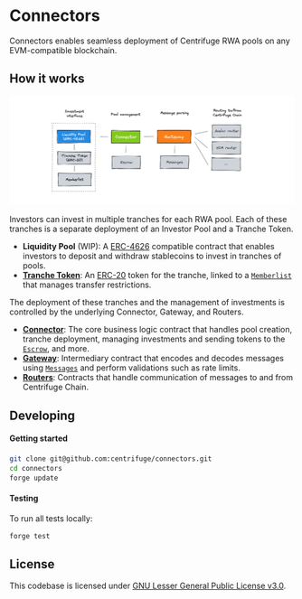 # Connectors
Connectors enables seamless deployment of Centrifuge RWA pools on any EVM-compatible blockchain.

## How it works
<a href="https://github.com/centrifuge/connectors">
  <img alt="Centrifuge" src="contracts.png">
</a>

Investors can invest in multiple tranches for each RWA pool. Each of these tranches is a separate deployment of an Investor Pool and a Tranche Token.
- **Liquidity Pool** (WIP): A [ERC-4626](https://ethereum.org/en/developers/docs/standards/tokens/erc-4626/) compatible contract that enables investors to deposit and withdraw stablecoins to invest in tranches of pools.
- [**Tranche Token**](https://github.com/centrifuge/connectors/blob/main/src/token/restricted.sol): An [ERC-20](https://ethereum.org/en/developers/docs/standards/tokens/erc-20/) token for the tranche, linked to a [`Memberlist`](https://github.com/centrifuge/connectors/blob/main/src/token/memberlist.sol) that manages transfer restrictions.

The deployment of these tranches and the management of investments is controlled by the underlying Connector, Gateway, and Routers.
- [**Connector**](https://github.com/centrifuge/connectors/blob/main/src/Connector.sol): The core business logic contract that handles pool creation, tranche deployment, managing investments and sending tokens to the [`Escrow`](https://github.com/centrifuge/connectors/blob/main/src/Escrow.sol), and more.
- [**Gateway**](https://github.com/centrifuge/connectors/blob/main/src/routers/Gateway.sol): Intermediary contract that encodes and decodes messages using [`Messages`](https://github.com/centrifuge/connectors/blob/main/src/Messages.sol) and perform validations such as rate limits.
- [**Routers**](https://github.com/centrifuge/connectors/tree/main/src/routers): Contracts that handle communication of messages to and from Centrifuge Chain.

## Developing
#### Getting started
```sh
git clone git@github.com:centrifuge/connectors.git
cd connectors
forge update
```

#### Testing
To run all tests locally:
```sh
forge test
```

## License
This codebase is licensed under [GNU Lesser General Public License v3.0](https://github.com/centrifuge/centrifuge-chain/blob/main/LICENSE).
